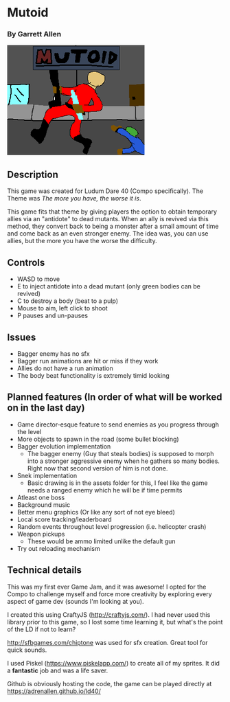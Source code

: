 # Mutoid
### By Garrett Allen

![Mutoid Cover](/assets/cover.png "")

## Description
This game was created for Ludum Dare 40 (Compo specifically).  The Theme was *The more you have, the worse it is*.

This game fits that theme by giving players the option to obtain temporary allies via an "antidote" to dead mutants.  When an ally is revived via this method, they convert back to being a monster after a small amount of time and come back as an even stronger enemy.  The idea was, you can use allies, but the more you have the worse the difficulty.

## Controls
- WASD to move
- E to inject antidote into a dead mutant (only green bodies can be revived)
- C to destroy a body (beat to a pulp)
- Mouse to aim, left click to shoot
- P pauses and un-pauses


## Issues
- Bagger enemy has no sfx
- Bagger run animations are hit or miss if they work
- Allies do not have a run animation
- The body beat functionality is extremely timid looking


## Planned features (In order of what will be worked on in the last day)
- Game director-esque feature to send enemies as you progress through the level
- More objects to spawn in the road (some bullet blocking)
- Bagger evolution implementation
    - The bagger enemy (Guy that steals bodies) is supposed to morph into a stronger aggressive enemy when he gathers so many bodies.   Right now that second version of him is not done.
- Snek implementation
    - Basic drawing is in the assets folder for this, I feel like the game needs a ranged enemy which he will be if time permits
- Atleast one boss 
- Background music
- Better menu graphics (Or like any sort of not eye bleed)
- Local score tracking/leaderboard
- Random events throughout level progression (i.e. helicopter crash)
- Weapon pickups
    - These would be ammo limited unlike the default gun
- Try out reloading mechanism


## Technical details
This was my first ever Game Jam, and it was awesome!  I opted for the Compo to challenge myself and force more creativity by exploring every aspect of game dev (sounds I'm looking at you).

I created this using CraftyJS (http://craftyjs.com/).  I had never used this library prior to this game, so I lost some time learning it, but what's the point of the LD if not to learn?

http://sfbgames.com/chiptone was used for sfx creation.  Great tool for quick sounds.

I used Piskel (https://www.piskelapp.com/) to create all of my sprites.  It did a **fantastic** job and was a life saver.

Github is obviously hosting the code, the game can be played directly at https://adrenallen.github.io/ld40/